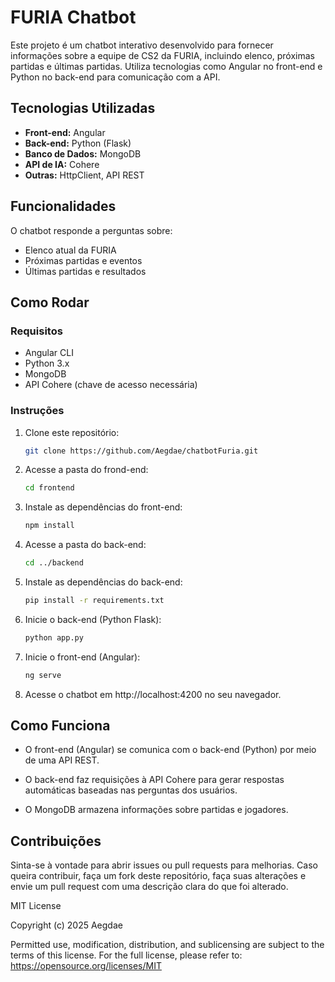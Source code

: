 # FURIA Chatbot

Este projeto é um chatbot interativo desenvolvido para fornecer informações sobre a equipe de CS2 da FURIA, incluindo elenco, próximas partidas e últimas partidas. Utiliza tecnologias como Angular no front-end e Python no back-end para comunicação com a API.

## Tecnologias Utilizadas

- **Front-end:** Angular
- **Back-end:** Python (Flask)
- **Banco de Dados:** MongoDB
- **API de IA:** Cohere
- **Outras:** HttpClient, API REST

## Funcionalidades

O chatbot responde a perguntas sobre:

- Elenco atual da FURIA
- Próximas partidas e eventos
- Últimas partidas e resultados

## Como Rodar

### Requisitos

- Angular CLI
- Python 3.x
- MongoDB
- API Cohere (chave de acesso necessária)

### Instruções

1. Clone este repositório:

   ```bash
   git clone https://github.com/Aegdae/chatbotFuria.git
   ```

2. Acesse a pasta do frond-end:

    ```bash
   cd frontend
   ```

3. Instale as dependências do front-end:

    ```bash
   npm install
   ```
4. Acesse a pasta do back-end:

    ```bash
   cd ../backend
   ```

5. Instale as dependências do back-end:

    ```bash
   pip install -r requirements.txt
   ```

6. Inicie o back-end (Python Flask):
    ```bash
   python app.py
   ```

7. Inicie o front-end (Angular):
    ```bash
   ng serve
   ```
8. Acesse o chatbot em http://localhost:4200 no seu navegador.

## Como Funciona

- O front-end (Angular) se comunica com o back-end (Python) por meio de uma API REST.

- O back-end faz requisições à API Cohere para gerar respostas automáticas baseadas nas perguntas dos usuários.

- O MongoDB armazena informações sobre partidas e jogadores.

## Contribuições

Sinta-se à vontade para abrir issues ou pull requests para melhorias. 
Caso queira contribuir, faça um fork deste repositório, faça suas alterações 
e envie um pull request com uma descrição clara do que foi alterado.

MIT License

Copyright (c) 2025 Aegdae

Permitted use, modification, distribution, and sublicensing are subject to the terms of this license. For the full license, please refer to: https://opensource.org/licenses/MIT